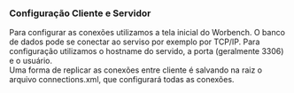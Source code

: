 ### Configuração Cliente e Servidor

Para configurar as conexões utilizamos a tela inicial do Worbench. O banco de dados pode se conectar ao serviso por exemplo por TCP/IP. Para configuração utilizamos o hostname do servido, a porta (geralmente 3306) e o usuário.<br>
Uma forma de replicar as conexões entre cliente é salvando na raiz o arquivo connections.xml, que configurará todas as conexões.

### 